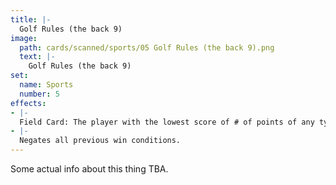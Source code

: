 ```yaml
---
title: |-
  Golf Rules (the back 9)
image: 
  path: cards/scanned/sports/05 Golf Rules (the back 9).png
  text: |-
    Golf Rules (the back 9)
set:
  name: Sports
  number: 5
effects: 
- |-
  Field Card: The player with the lowest score of # of points of any type wins in 9 turns.
- |-
  Negates all previous win conditions.
---
```

Some actual info about this thing TBA.
